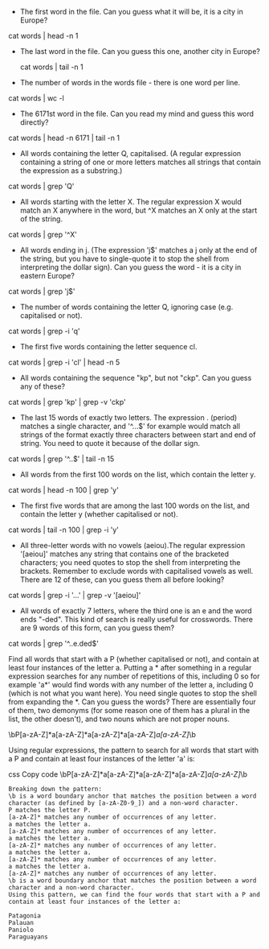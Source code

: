 * The first word in the file. Can you guess what it will be, it is a city in Europe?

 cat words | head -n 1

* The last word in the file. Can you guess this one, another city in Europe?

  cat words | tail -n 1

* The number of words in the words file - there is one word per line.

cat words | wc -l

* The 6171st word in the file. Can you read my mind and guess this word directly?

cat words | head -n 6171 | tail -n 1

* All words containing the letter Q, capitalised. (A regular expression containing a string of one or more letters matches all strings that contain the expression as a substring.)

cat words | grep 'Q'

* All words starting with the letter X. The regular expression X would match an X anywhere in the word, but ^X matches an X only at the start of the string.

cat words | grep '^X'

* All words ending in j. (The expression 'j$' matches a j only at the end of the string, but you have to single-quote it to stop the shell from interpreting the dollar sign). Can you guess the word - it is a city in eastern Europe?

cat words | grep 'j$'

* The number of words containing the letter Q, ignoring case (e.g. capitalised or not).

cat words | grep -i  'q'

* The first five words containing the letter sequence cl.

cat words | grep -i  'cl' | head -n 5

* All words containing the sequence "kp", but not "ckp". Can you guess any of these?

 cat words | grep  'kp' | grep -v 'ckp'

* The last 15 words of exactly two letters. The expression . (period) matches a single character, and '^...$' for example would match all strings of the format exactly three characters between start and end of string. You need to quote it because of the dollar sign.

cat words | grep  '^..$' | tail -n 15

* All words from the first 100 words on the list, which contain the letter y.

cat words | head -n 100 | grep 'y'

* The first five words that are among the last 100 words on the list, and contain the letter y (whether capitalised or not).

cat words | tail -n 100 | grep -i 'y'

* All three-letter words with no vowels (aeiou).The regular expression '[aeiou]' matches any string that contains one of the bracketed characters; you need quotes to stop the shell from interpreting the brackets. Remember to exclude words with capitalised vowels as well. There are 12 of these, can you guess them all before looking?

cat words | grep -i  '...' | grep -v '[aeiou]'

* All words of exactly 7 letters, where the third one is an e and the word ends "-ded". This kind of search is really useful for crosswords. There are 9 words of this form, can you guess them?

cat words | grep  '^..e.ded$'

Find all words that start with a P (whether capitalised or not), and contain at least four instances of the letter a. Putting a * after something in a regular expression searches for any number of repetitions of this, including 0 so for example 'a*' would find words with any number of the letter a, including 0 (which is not what you want here). You need single quotes to stop the shell from expanding the *. Can you guess the words? There are essentially four of them, two demonyms (for some reason one of them has a plural in the list, the other doesn't), and two nouns which are not proper nouns.

\bP[a-zA-Z]*a[a-zA-Z]*a[a-zA-Z]*a[a-zA-Z]*a[a-zA-Z]*\b

Using regular expressions, the pattern to search for all words that start with a P and contain at least four instances of the letter 'a' is:

css
Copy code
\bP[a-zA-Z]*a[a-zA-Z]*a[a-zA-Z]*a[a-zA-Z]*a[a-zA-Z]*\b

```
Breaking down the pattern:
\b is a word boundary anchor that matches the position between a word character (as defined by [a-zA-Z0-9_]) and a non-word character.
P matches the letter P.
[a-zA-Z]* matches any number of occurrences of any letter.
a matches the letter a.
[a-zA-Z]* matches any number of occurrences of any letter.
a matches the letter a.
[a-zA-Z]* matches any number of occurrences of any letter.
a matches the letter a.
[a-zA-Z]* matches any number of occurrences of any letter.
a matches the letter a.
[a-zA-Z]* matches any number of occurrences of any letter.
\b is a word boundary anchor that matches the position between a word character and a non-word character.
Using this pattern, we can find the four words that start with a P and contain at least four instances of the letter a:

Patagonia
Palauan
Paniolo
Paraguayans
```
